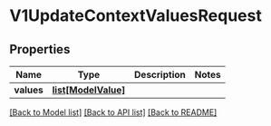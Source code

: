 # V1UpdateContextValuesRequest

## Properties
Name | Type | Description | Notes
------------ | ------------- | ------------- | -------------
**values** | [**list[ModelValue]**](ModelValue.md) |  | 

[[Back to Model list]](../vela-client/README.md#documentation-for-models) [[Back to API list]](../vela-client/README.md#documentation-for-api-endpoints) [[Back to README]](../vela-client/README.md)

